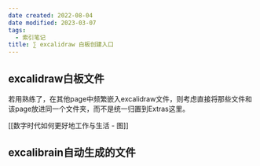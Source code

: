 ```yaml
---
date created: 2022-08-04
date modified: 2023-03-07
tags:
  - 索引笔记
title: ∑ excalidraw 白板创建入口
---
```


## excalidraw白板文件

若用熟练了，在其他page中频繁嵌入excalidraw文件，则考虑直接将那些文件和该page放进同一个文件夹，而不是统一归置到Extras这里。

[[数字时代如何更好地工作与生活 - 图]]

## excalibrain自动生成的文件
